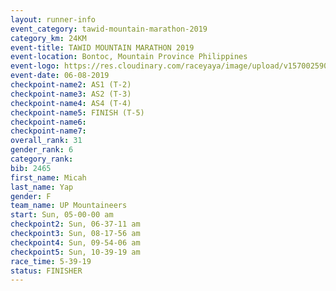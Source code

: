 ```yaml
---
layout: runner-info 
event_category: tawid-mountain-marathon-2019 
category_km: 24KM 
event-title: TAWID MOUNTAIN MARATHON 2019 
event-location: Bontoc, Mountain Province Philippines 
event-logo: https://res.cloudinary.com/raceyaya/image/upload/v1570025905/logo/tawid-mountain_shpquo.png 
event-date: 06-08-2019 
checkpoint-name2: AS1 (T-2) 
checkpoint-name3: AS2 (T-3) 
checkpoint-name4: AS4 (T-4) 
checkpoint-name5: FINISH (T-5) 
checkpoint-name6: 
checkpoint-name7: 
overall_rank: 31
gender_rank: 6
category_rank: 
bib: 2465
first_name: Micah
last_name: Yap
gender: F
team_name: UP Mountaineers
start: Sun, 05-00-00 am
checkpoint2: Sun, 06-37-11 am
checkpoint3: Sun, 08-17-56 am
checkpoint4: Sun, 09-54-06 am
checkpoint5: Sun, 10-39-19 am
race_time: 5-39-19
status: FINISHER
---
```

